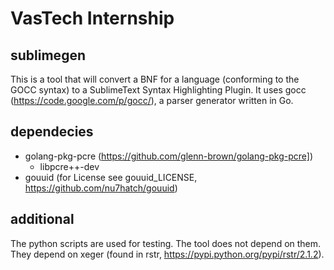VasTech Internship
====================

sublimegen
---------------

This is a tool that will convert a BNF for a language (conforming to the GOCC syntax) to a
SublimeText Syntax Highlighting Plugin. It uses gocc (https://code.google.com/p/gocc/), a parser generator written in Go.


dependecies
---------------

- golang-pkg-pcre (https://github.com/glenn-brown/golang-pkg-pcre])
    - libpcre++-dev
- gouuid (for License see gouuid_LICENSE, https://github.com/nu7hatch/gouuid)


additional
---------------

The python scripts are used for testing. The tool does not depend on them.
They depend on xeger (found in rstr, https://pypi.python.org/pypi/rstr/2.1.2).